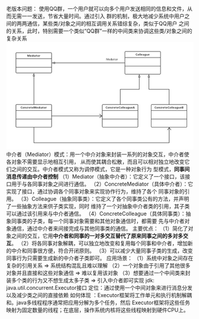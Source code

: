 老版本问题：
使用QQ群，一个用户就可以向多个用户发送相同的信息和文件，从而无需一一发送，节省大量时间。通过引入
群的机制，极大地减少系统中用户之间的两两通信，某些类/对象之间的相互调用关系错综复杂，类似于QQ用户
之间的关系，此时，特别需要一个类似“QQ群”一样的中间类来协调这些类/对象之间的复杂关系
![uml](model.png)
中介者（Mediator）模式：用一个中介对象来封装一系列的对象交互，中介者使各对象不需要显示地相互引用，
从而使其耦合松散，而且可以相对独立地改变它们之间的交互。中介者模式又称为调停模式，它是一种对象行为
型模式，**同事间消息传递由中介者控制**
（1）Mediator（抽象中介者）：它定义了一个接口，该接口用于与各同事对象之间进行通信。
（2）ConcreteMediator（具体中介者）：它实现了接口，通过协调各个同事对象来实现协作行为，维持了各个
同事对象的引用。
（3）Colleague（抽象同事类）：它定义了各个同事类公有的方法，并声明了一些抽象方法来供子类实现，同时
维持了一个对抽象中介者类的引用，其子类可以通过该引用来与中介者通信。
（4）ConcreteColleague（具体同事类）：抽象同事类的子类，每一个同事对象需要和其他对象通信时，都需要
先与中介者对象通信，通过中介者来间接完成与其他同事类的通信。
主要优点：
（1）简化了对象之间的交互，它用**中介者和同事的一对多交互替代了原来同事之间的多对多交互**。
（2）将各同事对象解耦，可以独立地改变和复用每个同事和中介者，增加新的中介和同事很方便，符合开闭原则。
（3）可以减少大量同事子类的生成，改变同事行为只需要生成新的中介者子类即可。
应用场景：
（1）系统中对象之间存在复杂的引用关系 => 系统结构混乱且难以理解
（2）一个对象由于引用了其他很多对象并且直接和这些对象通信 => 难以复用该对象
（3）想要通过一个中间类来封装多个类的行为又不想生成太多子类 => 引入中介者即可实现
jdk:
java.util.concurrent.Executor接口
定位：通过使用一个中间对象来进行消息分发以及减少类之间的直接依赖
如何体现 ：Executor框架将工作单元和执行机制解耦和。java多线程程序通常把应用分解为多个任务，然后
Executor框架将这些任务映射为固定数量的线程；在底层，操作系统内核将这些线程映射到硬件CPU上。
